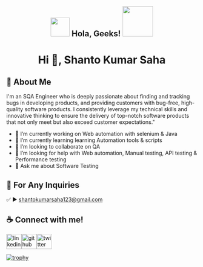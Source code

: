 <h2 align="center"><img src="https://media.giphy.com/media/hvRJCLFzcasrR4ia7z/giphy.gif" width="50"> Hola, Geeks! <img src="https://i.pinimg.com/originals/8a/a4/59/8aa4595fb24b6ed585dddac4622b2445.gif" width="80"></h2>
<h1 align="center">Hi 👋, Shanto Kumar Saha</h1>


## 🚀 About Me
I'm an SQA Engineer who is deeply passionate about finding and tracking bugs in developing products, and providing customers with bug-free, high-quality software products. I consistently leverage my technical skills and innovative thinking to ensure the delivery of top-notch software products that not only meet but also exceed customer expectations."

- 🔭 I’m currently working on  Web automation with selenium & Java 
- 🌱 I’m currently learning learning Automation tools & scripts 
- 👯 I’m looking to collaborate on QA 
- 🤔 I’m looking for help with Web automation, Manual testing, API testing & Performance testing 
- 💬 Ask me about Software Testing 

## 📧 For Any Inquiries 
✅  ► shantokumarsaha123@gmail.com


## ☕ Connect with me!
[<img src='https://camo.githubusercontent.com/a80d00f23720d0bc9f55481cfcd77ab79e141606829cf16ec43f8cacc7741e46/68747470733a2f2f696d672e736869656c64732e696f2f62616467652f4c696e6b6564496e2d3030373742353f7374796c653d666f722d7468652d6261646765266c6f676f3d6c696e6b6564696e266c6f676f436f6c6f723d7768697465' alt='linkedin' height='40'>](https://www.linkedin.com/in/shanto-kumar-saha/)[<img src='https://camo.githubusercontent.com/bd2bd127c104ba5c98bb12c70801b075aee1f040009089510f69554300e7ff41/68747470733a2f2f696d672e736869656c64732e696f2f62616467652f4769742d4630353033323f7374796c653d666f722d7468652d6261646765266c6f676f3d676974266c6f676f436f6c6f723d7768697465' alt='github' height='40'>](https://github.com/shantokumarsaha123?tab=repositories)[<img src='https://camo.githubusercontent.com/5d03c86f6a75f7cbe80d135d9162fbf6dc46a31253cf30a8e9bb8279b4d574d3/68747470733a2f2f696d672e736869656c64732e696f2f62616467652f547769747465722d3144413146323f7374796c653d666f722d7468652d6261646765266c6f676f3d74776974746572266c6f676f436f6c6f723d7768697465' alt='twitter' height='40'>](https://twitter.com/shanto__saha)




[![trophy](https://github-profile-trophy.vercel.app/?username=shantokumarsaha123)](https://github.com/ryo-ma/github-profile-trophy)


